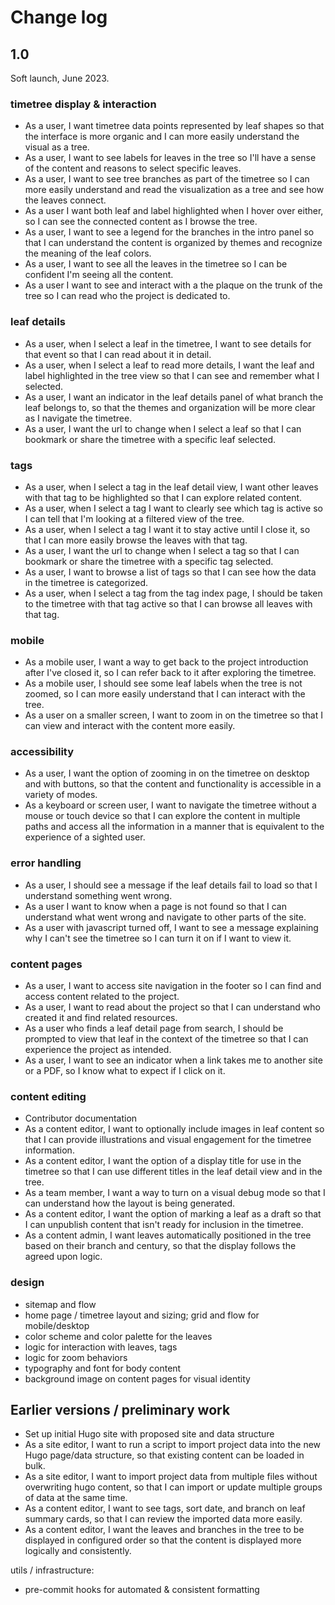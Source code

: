 # Change log

## 1.0

Soft launch, June 2023.

### timetree display & interaction

- As a user, I want timetree data points represented by leaf shapes so that the interface is more organic and I can more easily understand the visual as a tree.
- As a user, I want to see labels for leaves in the tree so I'll have a sense of the content and reasons to select specific leaves.
- As a user, I want to see tree branches as part of the timetree so I can more easily understand and read the visualization as a tree and see how the leaves connect.
- As a user I want both leaf and label highlighted when I hover over either, so I can see the connected content as I browse the tree.
- As a user, I want to see a legend for the branches in the intro panel so that I can understand the content is organized by themes and recognize the meaning of the leaf colors.
- As a user, I want to see all the leaves in the timetree so I can be confident I'm seeing all the content.
- As a user I want to see and interact with a the plaque on the trunk of the tree so I can read who the project is dedicated to.

### leaf details

- As a user, when I select a leaf in the timetree, I want to see details for that event so that I can read about it in detail.
- As a user, when I select a leaf to read more details, I want the leaf and label highlighted in the tree view so that I can see and remember what I selected.
- As a user, I want an indicator in the leaf details panel of what branch the leaf belongs to, so that the themes and organization will be more clear as I navigate the timetree.
- As a user, I want the url to change when I select a leaf so that I can bookmark or share the timetree with a specific leaf selected.

### tags

- As a user, when I select a tag in the leaf detail view, I want other leaves with that tag to be highlighted so that I can explore related content.
- As a user, when I select a tag I want to clearly see which tag is active so I can tell that I'm looking at a filtered view of the tree.
- As a user, when I select a tag I want it to stay active until I close it, so that I can more easily browse the leaves with that tag.
- As a user, I want the url to change when I select a tag so that I can bookmark or share the timetree with a specific tag selected.
- As a user, I want to browse a list of tags so that I can see how the data in the timetree is categorized.
- As a user, when I select a tag from the tag index page, I should be taken to the timetree with that tag active so that I can browse all leaves with that tag.

### mobile

- As a mobile user, I want a way to get back to the project introduction after I've closed it, so I can refer back to it after exploring the timetree.
- As a mobile user, I should see some leaf labels when the tree is not zoomed, so I can more easily understand that I can interact with the tree.
- As a user on a smaller screen, I want to zoom in on the timetree so that I can view and interact with the content more easily.

### accessibility

- As a user, I want the option of zooming in on the timetree on desktop and with buttons, so that the content and functionality is accessible in a variety of modes.
- As a keyboard or screen user, I want to navigate the timetree without a mouse or touch device so that I can explore the content in multiple paths and access all the information in a manner that is equivalent to the experience of a sighted user.

### error handling

- As a user, I should see a message if the leaf details fail to load so that I understand something went wrong.
- As a user I want to know when a page is not found so that I can understand what went wrong and navigate to other parts of the site.
- As a user with javascript turned off, I want to see a message explaining why I can't see the timetree so I can turn it on if I want to view it.

### content pages

- As a user, I want to access site navigation in the footer so I can find and access content related to the project.
- As a user, I want to read about the project so that I can understand who created it and find related resources.
- As a user who finds a leaf detail page from search, I should be prompted to view that leaf in the context of the timetree so that I can experience the project as intended.
- As a user, I want to see an indicator when a link takes me to another site or a PDF, so I know what to expect if I click on it.

### content editing

- Contributor documentation
- As a content editor, I want to optionally include images in leaf content so that I can provide illustrations and visual engagement for the timetree information.
- As a content editor, I want the option of a display title for use in the timetree so that I can use different titles in the leaf detail view and in the tree.
- As a team member, I want a way to turn on a visual debug mode so that I can understand how the layout is being generated.
- As a content editor, I want the option of marking a leaf as a draft so that I can unpublish content that isn't ready for inclusion in the timetree.
- As a content admin, I want leaves automatically positioned in the tree based on their branch and century, so that the display follows the agreed upon logic.

### design

- sitemap and flow
- home page / timetree layout and sizing; grid and flow for mobile/desktop
- color scheme and color palette for the leaves
- logic for interaction with leaves, tags
- logic for zoom behaviors
- typography and font for body content
- background image on content pages for visual identity

## Earlier versions / preliminary work

- Set up initial Hugo site with proposed site and data structure
- As a site editor, I want to run a script to import project data into the new Hugo page/data structure, so that existing content can be loaded in bulk.
- As a site editor, I want to import project data from multiple files without overwriting hugo content, so that I can import or update multiple groups of data at the same time.
- As a content editor, I want to see tags, sort date, and branch on leaf summary cards, so that I can review the imported data more easily.
- As a content editor, I want the leaves and branches in the tree to be displayed in configured order so that the content is displayed more logically and consistently.

utils / infrastructure:

- pre-commit hooks for automated & consistent formatting
